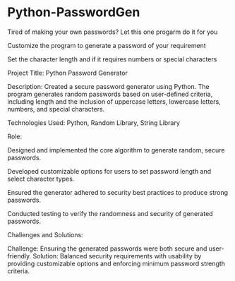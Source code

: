 # Python-PasswordGen
Tired of making your own passwords? Let this one progarm do it for you

Customize the program to generate a password of your requirement

Set the character length and if it requires numbers or special characters

Project Title: Python Password Generator

Description: Created a secure password generator using Python. The program generates random passwords based on user-defined criteria, including length and the inclusion of uppercase letters, lowercase letters, numbers, and special characters.

Technologies Used: Python, Random Library, String Library

Role:

Designed and implemented the core algorithm to generate random, secure passwords.

Developed customizable options for users to set password length and select character types.

Ensured the generator adhered to security best practices to produce strong passwords.

Conducted testing to verify the randomness and security of generated passwords.

Challenges and Solutions:

Challenge: Ensuring the generated passwords were both secure and user-friendly.
Solution: Balanced security requirements with usability by providing customizable options and enforcing minimum password strength criteria.
